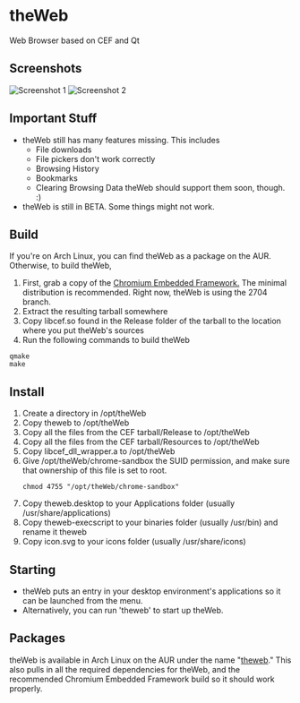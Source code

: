 # theWeb
Web Browser based on CEF and Qt

## Screenshots
![Screenshot 1](https://raw.githubusercontent.com/vicr123/theWeb/master/images/screen1.png)
![Screenshot 2](https://raw.githubusercontent.com/vicr123/theWeb/master/images/screen2.png)

## Important Stuff
- theWeb still has many features missing. This includes
    - File downloads
    - File pickers don't work correctly
    - Browsing History
    - Bookmarks
    - Clearing Browsing Data
theWeb should support them soon, though. :)
- theWeb is still in BETA. Some things might not work.

## Build
If you're on Arch Linux, you can find theWeb as a package on the AUR. Otherwise, to build theWeb,

1. First, grab a copy of the [Chromium Embedded Framework.](http://opensource.spotify.com/cefbuilds/index.html) The minimal distribution is recommended. Right now, theWeb is using the 2704 branch.
2. Extract the resulting tarball somewhere
3. Copy libcef.so found in the Release folder of the tarball to the location where you put theWeb's sources
4. Run the following commands to build theWeb
```
qmake
make
```

## Install
1. Create a directory in /opt/theWeb
2. Copy theweb to /opt/theWeb
3. Copy all the files from the CEF tarball/Release to /opt/theWeb
4. Copy all the files from the CEF tarball/Resources to /opt/theWeb
5. Copy libcef_dll_wrapper.a to /opt/theWeb
6. Give /opt/theWeb/chrome-sandbox the SUID permission, and make sure that ownership of this file is set to root.
   ```
   chmod 4755 "/opt/theWeb/chrome-sandbox"
   ```
7. Copy theweb.desktop to your Applications folder (usually /usr/share/applications)
8. Copy theweb-execscript to your binaries folder (usually /usr/bin) and rename it theweb
9. Copy icon.svg to your icons folder (usually /usr/share/icons)

## Starting
- theWeb puts an entry in your desktop environment's applications so it can be launched from the menu.
- Alternatively, you can run 'theweb' to start up theWeb.

## Packages
theWeb is available in Arch Linux on the AUR under the name "[theweb](https://aur.archlinux.org/packages/theweb/)." This also pulls in all the required dependencies for theWeb, and the recommended Chromium Embedded Framework build so it should work properly.
